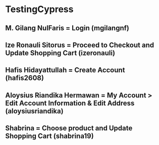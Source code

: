 # TestingCypress

## M. Gilang NulFaris = Login (mgilangnf) 
## Ize Ronauli Sitorus = Proceed to Checkout and Update Shopping Cart (izeronauli)
## Hafis Hidayattullah = Create Account (hafis2608)
## Aloysius Riandika Hermawan = My Account > Edit Account Information & Edit Address (aloysiusriandika)
## Shabrina = Choose product and Update Shopping Cart (shabrina19)
